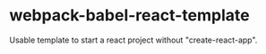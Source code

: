 # webpack-babel-react-template
Usable template to start a react project without "create-react-app".
